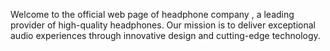 Welcome to the official web page of headphone company , a leading provider of high-quality headphones. Our mission is to deliver exceptional audio experiences through innovative design and cutting-edge technology.